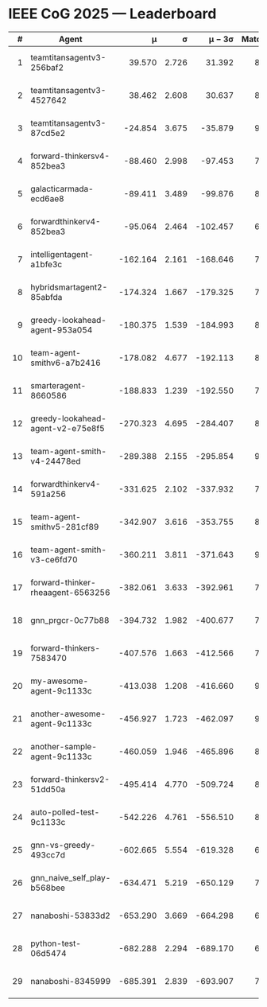 # IEEE CoG 2025 — Leaderboard

| # | Agent | μ | σ | μ − 3σ | Matches | Updated |
|---:|---|---:|---:|---:|---:|---|
| 1 | teamtitansagentv3-256baf2 | 39.570 | 2.726 | 31.392 | 8940 | 2025-08-20 12:48 |
| 2 | teamtitansagentv3-4527642 | 38.462 | 2.608 | 30.637 | 8274 | 2025-08-20 12:48 |
| 3 | teamtitansagentv3-87cd5e2 | -24.854 | 3.675 | -35.879 | 9226 | 2025-08-20 12:48 |
| 4 | forward-thinkersv4-852bea3 | -88.460 | 2.998 | -97.453 | 7277 | 2025-08-20 12:48 |
| 5 | galacticarmada-ecd6ae8 | -89.411 | 3.489 | -99.876 | 8560 | 2025-08-20 12:48 |
| 6 | forwardthinkerv4-852bea3 | -95.064 | 2.464 | -102.457 | 6998 | 2025-08-20 12:48 |
| 7 | intelligentagent-a1bfe3c | -162.164 | 2.161 | -168.646 | 7134 | 2025-08-20 12:48 |
| 8 | hybridsmartagent2-85abfda | -174.324 | 1.667 | -179.325 | 7944 | 2025-08-20 12:48 |
| 9 | greedy-lookahead-agent-953a054 | -180.375 | 1.539 | -184.993 | 8398 | 2025-08-20 12:48 |
| 10 | team-agent-smithv6-a7b2416 | -178.082 | 4.677 | -192.113 | 8400 | 2025-08-20 12:48 |
| 11 | smarteragent-8660586 | -188.833 | 1.239 | -192.550 | 7407 | 2025-08-20 12:48 |
| 12 | greedy-lookahead-agent-v2-e75e8f5 | -270.323 | 4.695 | -284.407 | 8418 | 2025-08-20 12:48 |
| 13 | team-agent-smith-v4-24478ed | -289.388 | 2.155 | -295.854 | 9242 | 2025-08-20 12:48 |
| 14 | forwardthinkerv4-591a256 | -331.625 | 2.102 | -337.932 | 7418 | 2025-08-20 12:48 |
| 15 | team-agent-smithv5-281cf89 | -342.907 | 3.616 | -353.755 | 8880 | 2025-08-20 12:48 |
| 16 | team-agent-smith-v3-ce6fd70 | -360.211 | 3.811 | -371.643 | 9342 | 2025-08-20 12:48 |
| 17 | forward-thinker-rheaagent-6563256 | -382.061 | 3.633 | -392.961 | 7962 | 2025-08-20 12:48 |
| 18 | gnn_prgcr-0c77b88 | -394.732 | 1.982 | -400.677 | 7930 | 2025-08-20 12:48 |
| 19 | forward-thinkers-7583470 | -407.576 | 1.663 | -412.566 | 7940 | 2025-08-20 12:48 |
| 20 | my-awesome-agent-9c1133c | -413.038 | 1.208 | -416.660 | 9020 | 2025-08-20 12:48 |
| 21 | another-awesome-agent-9c1133c | -456.927 | 1.723 | -462.097 | 9260 | 2025-08-20 12:48 |
| 22 | another-sample-agent-9c1133c | -460.059 | 1.946 | -465.896 | 8320 | 2025-08-20 12:48 |
| 23 | forward-thinkersv2-51dd50a | -495.414 | 4.770 | -509.724 | 8822 | 2025-08-20 12:48 |
| 24 | auto-polled-test-9c1133c | -542.226 | 4.761 | -556.510 | 8260 | 2025-08-20 12:48 |
| 25 | gnn-vs-greedy-493cc7d | -602.665 | 5.554 | -619.328 | 6860 | 2025-08-20 12:48 |
| 26 | gnn_naive_self_play-b568bee | -634.471 | 5.219 | -650.129 | 7160 | 2025-08-20 12:48 |
| 27 | nanaboshi-53833d2 | -653.290 | 3.669 | -664.298 | 6580 | 2025-08-20 12:48 |
| 28 | python-test-06d5474 | -682.288 | 2.294 | -689.170 | 6980 | 2025-08-20 12:48 |
| 29 | nanaboshi-8345999 | -685.391 | 2.839 | -693.907 | 7310 | 2025-08-20 12:48 |
